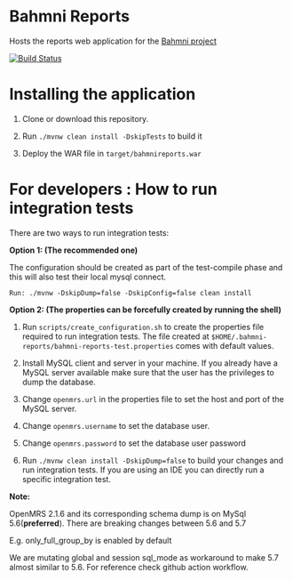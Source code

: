 # Bahmni Reports

Hosts the reports web application for the [Bahmni project](http://www.bahmni.org/)

[![Build Status](https://travis-ci.org/Bahmni/bahmni-reports.svg?branch=master)](https://travis-ci.org/Bahmni/bahmni-reports)

# Installing the application

1. Clone or download this repository.

2. Run `./mvnw clean install -DskipTests` to build it

3. Deploy the WAR file in `target/bahmnireports.war`

# For developers : How to run integration tests

There are two ways to run integration tests:

**Option 1: (The recommended one)**

The configuration should be created as part of the test-compile phase and this will also test their local mysql connect.

    Run: ./mvnw -DskipDump=false -DskipConfig=false clean install 

**Option 2: (The properties can be forcefully created by running the shell)**

   1. Run `scripts/create_configuration.sh` to create the properties file required to run integration tests. The file created at `$HOME/.bahmni-reports/bahmni-reports-test.properties` comes with default values.

   2. Install MySQL client and server in your machine. If you already have a MySQL server available make sure that the user has the privileges to dump the database.

   3. Change `openmrs.url` in the properties file to set the host and port of the MySQL server.

   4. Change `openmrs.username` to set the database user.

   5. Change `openmrs.password` to set the database user password

   6. Run `./mvnw clean install -DskipDump=false` to build your changes and run integration tests. If you are using an IDE you can directly run a specific integration test.

**Note:**

OpenMRS 2.1.6 and its corresponding schema dump is on MySql 5.6(**preferred**). There are breaking changes between 5.6 and 5.7

E.g. only_full_group_by is enabled by default 

We are mutating global and session sql_mode as workaround to make 5.7 almost similar to 5.6. For reference check github action workflow. 

